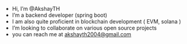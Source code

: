 -  Hi, I’m @AkshayTH
-  I’m a backend developer (spring boot)
-  I am also quite proficient in blockchain development ( EVM, solana )
-  I’m looking to collaborate on various open source projects
-  you can reach me at akshayth2004@gmail.com


<!---
Akshay2004-701/Akshay2004-701 is a ✨ special ✨ repository because its `README.md` (this file) appears on your GitHub profile.
You can click the Preview link to take a look at your changes.
--->
